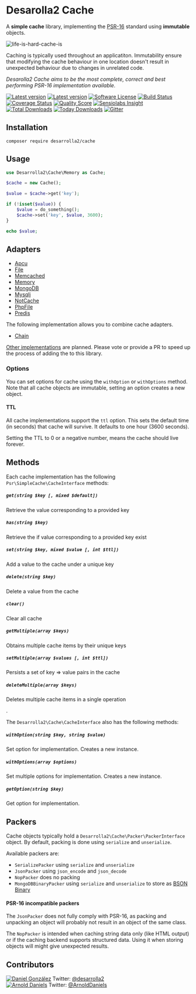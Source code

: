 # Desarolla2 Cache

A **simple cache** library, implementing the [PSR-16](https://github.com/php-fig/fig-standards/blob/master/accepted/PSR-16-simple-cache.md) standard using **immutable** objects.

![life-is-hard-cache-is](https://user-images.githubusercontent.com/100821/41566888-ecd60cde-735d-11e8-893f-da42b2cd65e7.jpg)

Caching is typically used throughout an applicatiton. Immutability ensure that modifying the cache behaviour in one
location doesn't result in unexpected behaviour due to changes in unrelated code.

_Desarolla2 Cache aims to be the most complete, correct and best performing PSR-16 implementation available._

[![Latest version][ico-version]][link-packagist]
[![Latest version][ico-pre-release]][link-packagist]
[![Software License][ico-license]][link-license]
[![Build Status][ico-travis]][link-travis]
[![Coverage Status][ico-coveralls]][link-coveralls]
[![Quality Score][ico-code-quality]][link-code-quality]
[![Sensiolabs Insight][ico-sensiolabs]][link-sensiolabs]
[![Total Downloads][ico-downloads]][link-downloads]
[![Today Downloads][ico-today-downloads]][link-downloads]
[![Gitter][ico-gitter]][link-gitter]


## Installation

```
composer require desarrolla2/cache
```

## Usage


``` php
use Desarrolla2\Cache\Memory as Cache;

$cache = new Cache();

$value = $cache->get('key');

if (!isset($value)) {
    $value = do_something(); 
    $cache->set('key', $value, 3600);
}

echo $value;
```

## Adapters

* [Apcu](docs/implementations/apcu.md)
* [File](docs/implementations/file.md)
* [Memcached](docs/implementations/memcached.md)
* [Memory](docs/implementations/memory.md)
* [MongoDB](docs/implementations/mongodb.md)
* [Mysqli](docs/implementations/mysqli.md)
* [NotCache](docs/implementations/notcache.md)
* [PhpFile](docs/implementations/phpfile.md)
* [Predis](docs/implementations/predis.md)

The following implementation allows you to combine cache adapters.

* [Chain](docs/implementations/chain.md)

[Other implementations][todo-implementations] are planned. Please vote or
provide a PR to speed up the process of adding the to this library.

[todo-implementations]: https://github.com/desarrolla2/Cache/issues?q=is%3Aissue+is%3Aopen+label%3Aadapter

### Options

You can set options for cache using the `withOption` or `withOptions` method.
Note that all cache objects are immutable, setting an option creates a new
object.

#### TTL

All cache implementations support the `ttl` option. This sets the default
time (in seconds) that cache will survive. It defaults to one hour (3600
seconds).

Setting the TTL to 0 or a negative number, means the cache should live forever.

## Methods

Each cache implementation has the following `Psr\SimpleCache\CacheInterface`
methods:

##### `get(string $key [, mixed $default])`
Retrieve the value corresponding to a provided key

##### `has(string $key)`
Retrieve the if value corresponding to a provided key exist

##### `set(string $key, mixed $value [, int $ttl])`
Add a value to the cache under a unique key

##### `delete(string $key)`
Delete a value from the cache

##### `clear()`
Clear all cache

##### `getMultiple(array $keys)`
Obtains multiple cache items by their unique keys

##### `setMultiple(array $values [, int $ttl])`
Persists a set of key => value pairs in the cache

##### `deleteMultiple(array $keys)`
Deletes multiple cache items in a single operation

.

The `Desarrolla2\Cache\CacheInterface` also has the following methods:

##### `withOption(string $key, string $value)`
Set option for implementation. Creates a new instance.

##### `withOptions(array $options)`
Set multiple options for implementation. Creates a new instance.

##### `getOption(string $key)`
Get option for implementation.


## Packers

Cache objects typically hold a `Desarrolla2\Cache\Packer\PackerInterface`
object. By default, packing is done using `serialize` and `unserialize`.

Available packers are:

* `SerializePacker` using `serialize` and `unserialize`
* `JsonPacker` using `json_encode` and `json_decode`
* `NopPacker` does no packing
* `MongoDBBinaryPacker` using `serialize` and `unserialize` to store as [BSON Binary](http://php.net/manual/en/class.mongodb-bson-binary.php)

#### PSR-16 incompatible packers

The `JsonPacker` does not fully comply with PSR-16, as packing and
unpacking an object will probably not result in an object of the same class.

The `NopPacker` is intended when caching string data only (like HTML output) or
if the caching backend supports structured data. Using it when storing objects
will might give unexpected results.

## Contributors

[![Daniel González](https://avatars1.githubusercontent.com/u/661529?v=3&s=80)](https://github.com/desarrolla2)
Twitter: [@desarrolla2](https://twitter.com/desarrolla2)\
[![Arnold Daniels](https://avatars3.githubusercontent.com/u/100821?v=3&s=80)](https://github.com/jasny)
Twitter: [@ArnoldDaniels](https://twitter.com/ArnoldDaniels)

[ico-version]: https://img.shields.io/packagist/v/desarrolla2/Cache.svg?style=flat-square
[ico-pre-release]: https://img.shields.io/packagist/vpre/desarrolla2/Cache.svg?style=flat-square
[ico-license]: https://img.shields.io/badge/license-MIT-brightgreen.svg?style=flat-square
[ico-travis]: https://img.shields.io/travis/desarrolla2/Cache/master.svg?style=flat-square
[ico-coveralls]: https://img.shields.io/coveralls/desarrolla2/Cache/master.svg?style=flat-square
[ico-code-quality]: https://img.shields.io/scrutinizer/g/desarrolla2/cache.svg?style=flat-square
[ico-sensiolabs]: https://img.shields.io/sensiolabs/i/5f139261-1ac1-4559-846a-723e09319a88.svg?style=flat-square
[ico-downloads]: https://img.shields.io/packagist/dt/desarrolla2/cache.svg?style=flat-square
[ico-today-downloads]: https://img.shields.io/packagist/dd/desarrolla2/cache.svg?style=flat-square
[ico-gitter]: https://img.shields.io/badge/GITTER-JOIN%20CHAT%20%E2%86%92-brightgreen.svg?style=flat-square

[link-packagist]: https://packagist.org/packages/desarrolla2/cache
[link-license]: http://hassankhan.mit-license.org
[link-travis]: https://travis-ci.org/desarrolla2/Cache
[link-coveralls]: https://coveralls.io/github/desarrolla2/Cache
[link-code-quality]: https://scrutinizer-ci.com/g/desarrolla2/cache
[link-sensiolabs]: https://insight.sensiolabs.com/projects/5f139261-1ac1-4559-846a-723e09319a88
[link-downloads]: https://packagist.org/packages/desarrolla2/cache
[link-gitter]: https://gitter.im/desarrolla2/Cache?utm_source=badge&utm_medium=badge&utm_campaign=pr-badge
